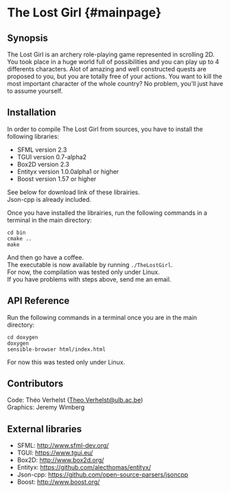 # The Lost Girl {#mainpage}

## Synopsis
The Lost Girl is an archery role-playing game represented in scrolling 2D.<br/>
You took place in a huge world full of possibilities and you can play up to 4 differents characters. Alot of amazing and well constructed quests are proposed to you, but you are totally free of your actions. You want to kill the most important character of the whole country? No problem, you'll just have to assume yourself.

## Installation
In order to compile The Lost Girl from sources, you have to install the following libraries:

* SFML version 2.3
* TGUI version 0.7-alpha2
* Box2D version 2.3
* Entityx version 1.0.0alpha1 or higher
* Boost version 1.57 or higher<br/>

See below for download link of these librairies.<br/>
Json-cpp is already included.

Once you have installed the librairies, run the following commands in a terminal in the main directory:<br/>

    cd bin
    cmake ..
    make

And then go have a coffee.<br/>
The executable is now available by running `./TheLostGirl`.<br/>
For now, the compilation was tested only under Linux.<br/>
If you have problems with steps above, send me an email.

## API Reference

Run the following commands in a terminal once you are in the main directory:<br/>

    cd doxygen
    doxygen
    sensible-browser html/index.html

For now this was tested only under Linux.

## Contributors

Code: Théo Verhelst (<Theo.Verhelst@ulb.ac.be>)<br/>
Graphics: Jeremy Wimberg

## External libraries

* SFML: <http://www.sfml-dev.org/><br/>
* TGUI: <https://www.tgui.eu/><br/>
* Box2D: <http://www.box2d.org/><br/>
* Entityx: <https://github.com/alecthomas/entityx/><br/>
* Json-cpp: <https://github.com/open-source-parsers/jsoncpp><br/>
* Boost: <http://www.boost.org/><br/>

